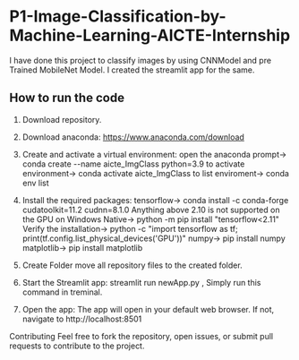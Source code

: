 # P1-Image-Classification-by-Machine-Learning-AICTE-Internship 

 I have done this project to classify images by using CNNModel and pre Trained MobileNet Model. I created the streamlit app for the same.  

 ## How to run the code   
 
  1. Download repository.

 2. Download anaconda:
https://www.anaconda.com/download

 3. Create and activate a virtual environment:
open the anaconda prompt-> conda create --name aicte_ImgClass python=3.9
to activate environment-> conda activate aicte_ImgClass
to list enviroment-> conda env list

 4. Install the required packages:
tensorflow-> conda install -c conda-forge cudatoolkit=11.2 cudnn=8.1.0
Anything above 2.10 is not supported on the GPU on Windows Native->
python -m pip install "tensorflow<2.11"
Verify the installation->
python -c "import tensorflow as tf; print(tf.config.list_physical_devices('GPU'))" 
numpy-> pip install numpy    
matplotlib-> pip install matplotlib   

 5. Create Folder
move all repository files to the created folder.

 6. Start the Streamlit app:
streamlit run newApp.py , Simply run this command in treminal.

 7. Open the app: The app will open in your default web browser. If not, navigate to http://localhost:8501 

Contributing
Feel free to fork the repository, open issues, or submit pull requests to contribute to the project.

